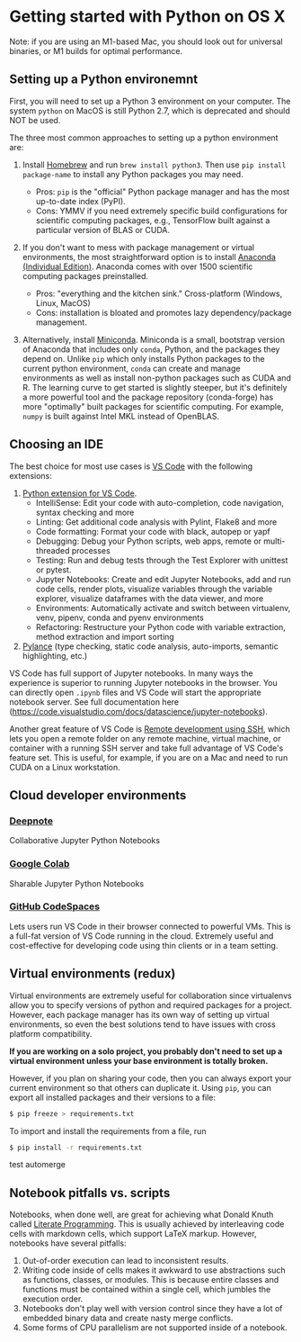 # Getting started with Python on OS X

Note: if you are using an M1-based Mac, you should look out for universal binaries, or M1 builds for optimal performance.

## Setting up a Python environemnt

First, you will need to set up a Python 3 environment on your computer. The system `python` on MacOS is still Python 2.7, which is deprecated and should NOT be used. 

The three most common approaches to setting up a python environment are:

1. Install [Homebrew](https://brew.sh) and run `brew install python3`. Then use `pip install package-name` to install any Python packages you may need. 
    - Pros: `pip` is the "official" Python package manager and has the most up-to-date index (PyPI). 
    - Cons: YMMV if you need extremely specific build configurations for scientific computing packages, e.g., TensorFlow built against a particular version of BLAS or CUDA. 

1. If you don't want to mess with package management or virtual environments, the most straightforward option is to install [Anaconda (Individual Edition)](https://www.anaconda.com/products/individual). Anaconda comes with over 1500 scientific computing packages preinstalled. 
   - Pros: "everything and the kitchen sink." Cross-platform (Windows, Linux, MacOS)
   - Cons: installation is bloated and promotes lazy dependency/package management. 

1. Alternatively, install [Miniconda](https://docs.conda.io/en/latest/miniconda.html). Miniconda is a small, bootstrap version of Anaconda that includes only `conda`, Python, and the packages they depend on. Unlike `pip` which only installs Python packages to the current python environment, `conda` can create and manage environments as well as install non-python packages such as CUDA and R. The learning curve to get started is slightly steeper, but it's definitely a more powerful tool and the package repository (conda-forge) has more "optimally" built packages for scientific computing. For example, `numpy` is built against Intel MKL instead of OpenBLAS. 

## Choosing an IDE 

The best choice for most use cases is [VS Code](https://code.visualstudio.com/download) with the following extensions:
1. [Python extension for VS Code](https://marketplace.visualstudio.com/items?itemName=ms-python.python). 
   - IntelliSense: Edit your code with auto-completion, code navigation, syntax checking and more
   - Linting: Get additional code analysis with Pylint, Flake8 and more
   - Code formatting: Format your code with black, autopep or yapf
   - Debugging: Debug your Python scripts, web apps, remote or multi-threaded processes
   - Testing: Run and debug tests through the Test Explorer with unittest or pytest.
   - Jupyter Notebooks: Create and edit Jupyter Notebooks, add and run code cells, render plots, visualize variables through the variable explorer, visualize dataframes with the data viewer, and more
   - Environments: Automatically activate and switch between virtualenv, venv, pipenv, conda and pyenv environments
   - Refactoring: Restructure your Python code with variable extraction, method extraction and import sorting
2. [Pylance](https://marketplace.visualstudio.com/items?itemName=ms-python.vscode-pylance) (type checking, static code analysis, auto-imports, semantic highlighting, etc.)

VS Code has full support of Jupyter notebooks. In many ways the experience is superior to running Jupyter notebooks in the browser. You can directly open `.ipynb` files and VS Code will start the appropriate notebook server. See full documentation here (https://code.visualstudio.com/docs/datascience/jupyter-notebooks). 

Another great feature of VS Code is [Remote development using SSH](https://code.visualstudio.com/docs/remote/ssh), which lets you open a remote folder on any remote machine, virtual machine, or container with a running SSH server and take full advantage of VS Code's feature set. This is useful, for example, if you are on a Mac and need to run CUDA on a Linux workstation. 

## Cloud developer environments 

### [Deepnote](https://deepnote.com/)
Collaborative Jupyter Python Notebooks

### [Google Colab](https://colab.research.google.com/notebooks/intro.ipynb)
Sharable Jupyter Python Notebooks

### [GitHub CodeSpaces](https://github.com/features/codespaces) 
Lets users run VS Code in their browser connected to powerful VMs. This is a full-fat version of VS Code running in the cloud. Extremely useful and cost-effective for developing code using thin clients or in a team setting. 

## Virtual environments (redux)

Virtual environments are extremely useful for collaboration since virtualenvs allow you to specify versions of python and required packages for a project. However, each package manager has its own way of setting up virtual environments, so even the best solutions tend to have issues with cross platform compatibility. 

**If you are working on a solo project, you probably don't need to set up a virtual environment unless your base environment is totally broken.** 

However, if you plan on sharing your code, then you can always export your current environment so that others can duplicate it. Using `pip`, you can export all installed packages and their versions to a file:
```bash
$ pip freeze > requirements.txt
```
To import and install the requirements from a file, run
```bash
$ pip install -r requirements.txt
```

test automerge


## Notebook pitfalls vs. scripts

Notebooks, when done well, are great for achieving what Donald Knuth called [Literate Programming](https://en.wikipedia.org/wiki/Literate_programming#:~:text=Literate%20programming%20is%20a%20programming,source%20code%20can%20be%20generated.). This is usually achieved by interleaving code cells with markdown cells, which support LaTeX markup. However, notebooks have several pitfalls:
1. Out-of-order execution can lead to inconsistent results. 
2. Writing code inside of cells makes it awkward to use abstractions such as functions, classes, or modules. This is because entire classes and functions must be contained within a single cell, which jumbles the execution order. 
3. Notebooks don't play well with version control since they have a lot of embedded binary data and create nasty merge conflicts.
5. Some forms of CPU parallelism are not supported inside of a notebook.
